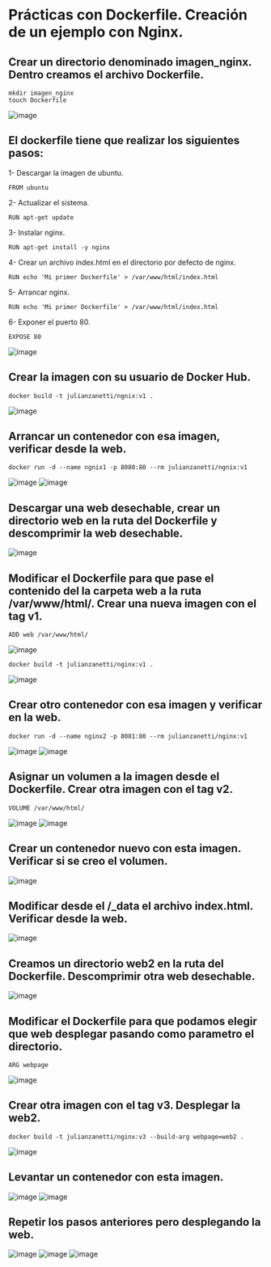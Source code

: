 # Prácticas con Dockerfile. Creación de un ejemplo con Nginx.
## Crear un directorio denominado imagen_nginx. Dentro creamos el archivo Dockerfile.
```
mkdir imagen_nginx
touch Dockerfile
```
![image](https://github.com/julianzanetti/Docker-Udemy/assets/134458575/4092614f-e25e-40ed-9d48-ea85a7cd1cd1)

## El dockerfile tiene que realizar los siguientes pasos:
1- Descargar la imagen de ubuntu.
```
FROM ubuntu
```
2- Actualizar el sistema.
```
RUN apt-get update
```
3- Instalar nginx.
```
RUN apt-get install -y nginx
```
4- Crear un archivo index.html en el directorio por defecto de nginx.
```
RUN echo 'Mi primer Dockerfile' > /var/www/html/index.html
```
5- Arrancar nginx.
```
RUN echo 'Mi primer Dockerfile' > /var/www/html/index.html
```
6- Exponer el puerto 80.
```
EXPOSE 80
```
![image](https://github.com/julianzanetti/Docker-Udemy/assets/134458575/6bb30c4d-9ff5-40c8-95a9-6d2b29920a0a)

## Crear la imagen con su usuario de Docker Hub.
```
docker build -t julianzanetti/ngnix:v1 .
```
![image](https://github.com/julianzanetti/Docker-Udemy/assets/134458575/980ba566-86e0-4a31-945e-0fb550f99fd8)

## Arrancar un contenedor con esa imagen, verificar desde la web.
```
docker run -d --name ngnix1 -p 8080:80 --rm julianzanetti/ngnix:v1
```
![image](https://github.com/julianzanetti/Docker-Udemy/assets/134458575/70b4acd3-384d-41e1-a154-654200b831a5)
![image](https://github.com/julianzanetti/Docker-Udemy/assets/134458575/de3c4da7-21b4-4752-86d3-f6565be63730)

## Descargar una web desechable, crear un directorio web en la ruta del Dockerfile y descomprimir la web desechable.
![image](https://github.com/julianzanetti/Docker-Udemy/assets/134458575/600c1bfb-21ad-4fd0-bddd-7a435c16251b)

## Modificar el Dockerfile para que pase el contenido del la carpeta web a la ruta /var/www/html/. Crear una nueva imagen con el tag v1.
```
ADD web /var/www/html/
```
![image](https://github.com/julianzanetti/Docker-Udemy/assets/134458575/f62bd9d5-08d5-4157-8b3a-5972011aa4f1)

```
docker build -t julianzanetti/nginx:v1 .
```
![image](https://github.com/julianzanetti/Docker-Udemy/assets/134458575/ac1b0dc4-ad4b-40a7-9afb-d0038c78d6e4)

## Crear otro contenedor con esa imagen y verificar en la web.
```
docker run -d --name nginx2 -p 8081:80 --rm julianzanetti/nginx:v1
```
![image](https://github.com/julianzanetti/Docker-Udemy/assets/134458575/33735160-cc86-4bea-b710-0e3e956ed856)
![image](https://github.com/julianzanetti/Docker-Udemy/assets/134458575/0531d190-c66f-4ab9-ae4c-8649bdc06417)

## Asignar un volumen a la imagen desde el Dockerfile. Crear otra imagen con el tag v2.
```
VOLUME /var/www/html/
```
![image](https://github.com/julianzanetti/Docker-Udemy/assets/134458575/8c678999-b2c7-42a3-a0a0-611ea68c8142)
![image](https://github.com/julianzanetti/Docker-Udemy/assets/134458575/5da1fdd7-4245-4b1f-9d08-45c76b961784)

## Crear un contenedor nuevo con esta imagen. Verificar si se creo el volumen.
![image](https://github.com/julianzanetti/Docker-Udemy/assets/134458575/e624fc4a-4215-4b22-8f0b-8bf18a8a2653)

## Modificar desde el /_data el archivo index.html. Verificar desde la web.
![image](https://github.com/julianzanetti/Docker-Udemy/assets/134458575/10197266-3626-4b8a-88e5-84143da6425d)

## Creamos un directorio web2 en la ruta del Dockerfile. Descomprimir otra web desechable.
![image](https://github.com/julianzanetti/Docker-Udemy/assets/134458575/baf003b6-2d81-43d6-97cb-c2a3bc22721e)

## Modificar el Dockerfile para que podamos elegir que web desplegar pasando como parametro el directorio.
```
ARG webpage
```
![image](https://github.com/julianzanetti/Docker-Udemy/assets/134458575/c38476a1-b877-4066-a307-5996a0f94a80)

## Crear otra imagen con el tag v3. Desplegar la web2.
```
docker build -t julianzanetti/nginx:v3 --build-arg webpage=web2 .
```
![image](https://github.com/julianzanetti/Docker-Udemy/assets/134458575/90faf144-b68b-4d29-a6c4-8853e9aa1940)

## Levantar un contenedor con esta imagen.
![image](https://github.com/julianzanetti/Docker-Udemy/assets/134458575/b7887fe8-6392-439d-a07e-a3bb941677e7)
![image](https://github.com/julianzanetti/Docker-Udemy/assets/134458575/aa65b9e9-c920-43ed-a3ac-1fdb21125b98)

## Repetir los pasos anteriores pero desplegando la web.
![image](https://github.com/julianzanetti/Docker-Udemy/assets/134458575/e74f2635-64a8-4292-afc8-51fe80da47a5)
![image](https://github.com/julianzanetti/Docker-Udemy/assets/134458575/af2ca1d9-4ed5-411e-aa83-a15b34023af8)
![image](https://github.com/julianzanetti/Docker-Udemy/assets/134458575/2a525174-cfd5-4f03-8fac-83b37b4f9339)

